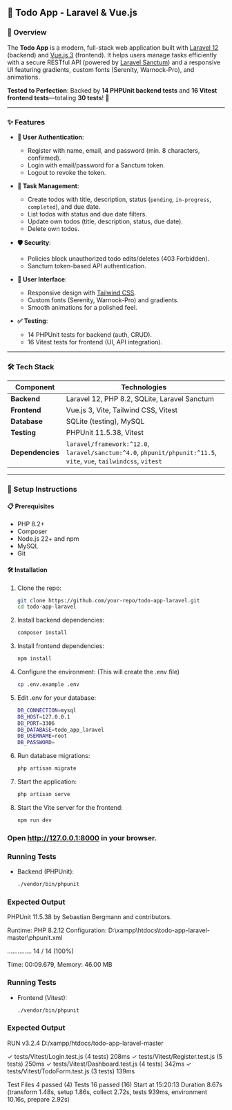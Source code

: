 
## 🎉 Todo App - Laravel & Vue.js

### 🌟 Overview
The **Todo App** is a modern, full-stack web application built with [Laravel 12](https://laravel.com) (backend) and [Vue.js 3](https://vuejs.org) (frontend). It helps users manage tasks efficiently with a secure RESTful API (powered by [Laravel Sanctum](https://laravel.com/docs/sanctum)) and a responsive UI featuring gradients, custom fonts (Serenity, Warnock-Pro), and animations.

**Tested to Perfection**: Backed by **14 PHPUnit backend tests** and **16 Vitest frontend tests**—totaling **30 tests**! 🚀

---

### ✨ Features

- **🔐 User Authentication**:
  - Register with name, email, and password (min. 8 characters, confirmed).
  - Login with email/password for a Sanctum token.
  - Logout to revoke the token.

- **📝 Task Management**:
  - Create todos with title, description, status (`pending`, `in-progress`, `completed`), and due date.
  - List todos with status and due date filters.
  - Update own todos (title, description, status, due date).
  - Delete own todos.

- **🛡️ Security**:
  - Policies block unauthorized todo edits/deletes (403 Forbidden).
  - Sanctum token-based API authentication.

- **🎨 User Interface**:
  - Responsive design with [Tailwind CSS](https://tailwindcss.com).
  - Custom fonts (Serenity, Warnock-Pro) and gradients.
  - Smooth animations for a polished feel.

- **✅ Testing**:
  - 14 PHPUnit tests for backend (auth, CRUD).
  - 16 Vitest tests for frontend (UI, API integration).

---

### 🛠️ Tech Stack
| Component         | Technologies                                      |
|-------------------|---------------------------------------------------|
| **Backend**       | Laravel 12, PHP 8.2, SQLite, Laravel Sanctum      |
| **Frontend**      | Vue.js 3, Vite, Tailwind CSS, Vitest             |
| **Database**      | SQLite (testing), MySQL  |
| **Testing**       | PHPUnit 11.5.38, Vitest                          |
| **Dependencies**  | `laravel/framework:^12.0`, `laravel/sanctum:^4.0`, `phpunit/phpunit:^11.5`, `vite`, `vue`, `tailwindcss`, `vitest` |

---

### 🚀 Setup Instructions

#### 📋 Prerequisites
- PHP 8.2+
- Composer
- Node.js 22+ and npm
- MySQL
- Git

#### 🛠️ Installation
1. Clone the repo:
   ```bash
   git clone https://github.com/your-repo/todo-app-laravel.git
   cd todo-app-laravel
2. Install backend dependencies:
    ```bash
   composer install
3. Install frontend dependencies:
    ```bash
   npm install
4. Configure the environment:
   (This will create the .env file)
   ```bash
   cp .env.example .env
5. Edit .env for your database:
   ```bash
   DB_CONNECTION=mysql
   DB_HOST=127.0.0.1
   DB_PORT=3306
   DB_DATABASE=todo_app_laravel
   DB_USERNAME=root
   DB_PASSWORD=
6. Run database migrations:
   ```bash
   php artisan migrate
7. Start the application:
   ```bash
   php artisan serve
8. Start the Vite server for the frontend:
   ```bash
   npm run dev

### Open http://127.0.0.1:8000 in your browser.
   
### Running Tests
- Backend (PHPUnit):
   ```bash
   ./vendor/bin/phpunit
### Expected Output
PHPUnit 11.5.38 by Sebastian Bergmann and contributors.

Runtime:       PHP 8.2.12
Configuration: D:\xampp\htdocs\todo-app-laravel-master\phpunit.xml

..............                                                    14 / 14 (100%)

Time: 00:09.679, Memory: 46.00 MB

### Running Tests
- Frontend (Vitest):
   ```bash
   ./vendor/bin/phpunit
### Expected Output
 RUN  v3.2.4 D:/xampp/htdocs/todo-app-laravel-master

 ✓ tests/Vitest/Login.test.js (4 tests) 208ms
 ✓ tests/Vitest/Register.test.js (5 tests) 250ms
 ✓ tests/Vitest/Dashboard.test.js (4 tests) 342ms
 ✓ tests/Vitest/TodoForm.test.js (3 tests) 139ms

 Test Files  4 passed (4)
      Tests  16 passed (16)
   Start at  15:20:13
   Duration  8.67s (transform 1.48s, setup 1.86s, collect 2.72s, tests 939ms, environment 10.16s, prepare 2.92s)

